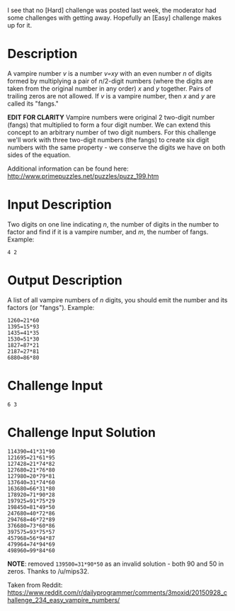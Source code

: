 I see that no [Hard] challenge was posted last week, the moderator had some challenges with getting away. Hopefully an [Easy] challenge makes up for it. 

# Description

A vampire number *v* is a number *v=xy* with an even number *n* of digits formed by multiplying a pair of *n*/2-digit numbers (where the digits are taken from the original number in any order) *x* and *y* together. Pairs of trailing zeros are not allowed. If *v* is a vampire number, then *x* and *y* are called its "fangs." 

**EDIT FOR CLARITY** Vampire numbers were original 2 two-digit number (fangs) that multiplied to form a four digit number. We can extend this concept to an arbitrary number of two digit numbers. For this challenge we'll work with three two-digit numbers (the fangs) to create six digit numbers with the same property - we conserve the digits we have on both sides of the equation.

Additional information can be found here: http://www.primepuzzles.net/puzzles/puzz_199.htm

# Input Description

Two digits on one line indicating *n*, the number of digits in the number to factor and find if it is a vampire number, and *m*, the number of fangs. Example:

    4 2

# Output Description

A list of all vampire numbers of *n* digits, you should emit the number and its factors (or "fangs"). Example:

    1260=21*60
    1395=15*93
    1435=41*35
    1530=51*30
    1827=87*21
    2187=27*81
    6880=86*80

# Challenge Input

    6 3

# Challenge Input Solution 

    114390=41*31*90
    121695=21*61*95
    127428=21*74*82
    127680=21*76*80
    127980=20*79*81
    137640=31*74*60
    163680=66*31*80
    178920=71*90*28
    197925=91*75*29
    198450=81*49*50
    247680=40*72*86
    294768=46*72*89
    376680=73*60*86
    397575=93*75*57
    457968=56*94*87
    479964=74*94*69
    498960=99*84*60

**NOTE**: removed `139500=31*90*50` as an invalid solution - both 90 and 50 in zeros. Thanks to /u/mips32. 

Taken from Reddit: https://www.reddit.com/r/dailyprogrammer/comments/3moxid/20150928_challenge_234_easy_vampire_numbers/